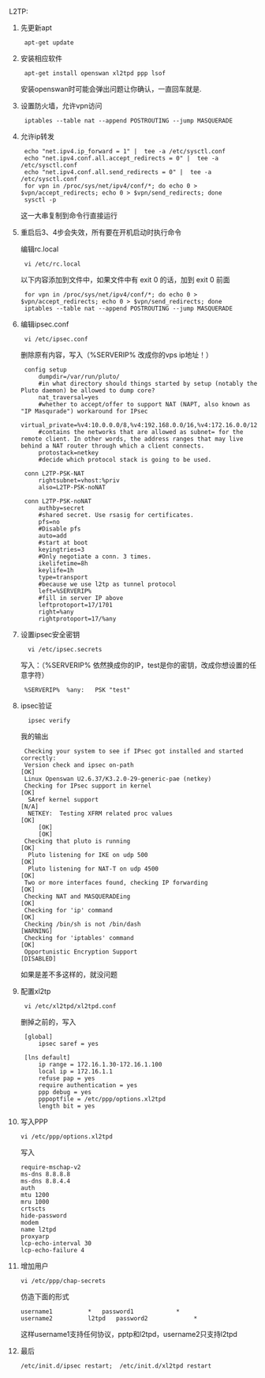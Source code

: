 L2TP:

	
1. 先更新apt
	
		apt-get update
	
2. 安装相应软件
	
		apt-get install openswan xl2tpd ppp lsof

	安装openswan时可能会弹出问题让你确认，一直回车就是.
	
3. 设置防火墙，允许vpn访问

		iptables --table nat --append POSTROUTING --jump MASQUERADE
	
4. 允许ip转发

		echo "net.ipv4.ip_forward = 1" |  tee -a /etc/sysctl.conf
		echo "net.ipv4.conf.all.accept_redirects = 0" |  tee -a /etc/sysctl.conf
		echo "net.ipv4.conf.all.send_redirects = 0" |  tee -a /etc/sysctl.conf
		for vpn in /proc/sys/net/ipv4/conf/*; do echo 0 > $vpn/accept_redirects; echo 0 > $vpn/send_redirects; done
		sysctl -p
		
	这一大串复制到命令行直接运行
	
	
5. 重启后3、4步会失效，所有要在开机启动时执行命令
	
	编辑rc.local
		
		vi /etc/rc.local
	以下内容添加到文件中，如果文件中有 exit 0 的话，加到 exit 0 前面
	
		for vpn in /proc/sys/net/ipv4/conf/*; do echo 0 > $vpn/accept_redirects; echo 0 > $vpn/send_redirects; done
		iptables --table nat --append POSTROUTING --jump MASQUERADE
		
6. 编辑ipsec.conf
	
		vi /etc/ipsec.conf

	删除原有内容，写入（%SERVERIP% 改成你的vps ip地址！）
		
		config setup
    		dumpdir=/var/run/pluto/
    		#in what directory should things started by setup (notably the Pluto daemon) be allowed to dump core?
    		nat_traversal=yes
    		#whether to accept/offer to support NAT (NAPT, also known as "IP Masqurade") workaround for IPsec
    		virtual_private=%v4:10.0.0.0/8,%v4:192.168.0.0/16,%v4:172.16.0.0/12,%v6:fd00::/8,%v6:fe80::/10
    		#contains the networks that are allowed as subnet= for the remote client. In other words, the address ranges that may live behind a NAT router through which a client connects.
		    protostack=netkey
		    #decide which protocol stack is going to be used.

		conn L2TP-PSK-NAT
		    rightsubnet=vhost:%priv
		    also=L2TP-PSK-noNAT

		conn L2TP-PSK-noNAT
		    authby=secret
		    #shared secret. Use rsasig for certificates.
		    pfs=no
		    #Disable pfs
		    auto=add
		    #start at boot
		    keyingtries=3
		    #Only negotiate a conn. 3 times.
		    ikelifetime=8h
		    keylife=1h
		    type=transport
		    #because we use l2tp as tunnel protocol
		    left=%SERVERIP%
		    #fill in server IP above
		    leftprotoport=17/1701
		    right=%any
		    rightprotoport=17/%any
		    
		    
7. 设置ipsec安全密钥
	
		 vi /etc/ipsec.secrets
		 
	写入：（%SERVERIP% 依然换成你的IP，test是你的密钥，改成你想设置的任意字符）
	 
		%SERVERIP%  %any:   PSK "test"

8. ipsec验证

		 ipsec verify
		
	我的输出
		
		Checking your system to see if IPsec got installed and started correctly:
		Version check and ipsec on-path                                 [OK]
		Linux Openswan U2.6.37/K3.2.0-29-generic-pae (netkey)
		Checking for IPsec support in kernel                            [OK]
		 SAref kernel support                                           [N/A]
		 NETKEY:  Testing XFRM related proc values                      [OK]
		    [OK]
		    [OK]
		Checking that pluto is running                                  [OK]
		 Pluto listening for IKE on udp 500                             [OK]
		 Pluto listening for NAT-T on udp 4500                          [OK]
		Two or more interfaces found, checking IP forwarding            [OK]
		Checking NAT and MASQUERADEing                                  [OK]
		Checking for 'ip' command                                       [OK]
		Checking /bin/sh is not /bin/dash                               [WARNING]
		Checking for 'iptables' command                                 [OK]
		Opportunistic Encryption Support                                [DISABLED]
				
	如果是差不多这样的，就没问题
	
9. 配置xl2tp


		vi /etc/xl2tpd/xl2tpd.conf
	
	删掉之前的，写入
	
		[global]
			ipsec saref = yes

		[lns default]
			ip range = 172.16.1.30-172.16.1.100
			local ip = 172.16.1.1
			refuse pap = yes
			require authentication = yes
			ppp debug = yes
			pppoptfile = /etc/ppp/options.xl2tpd
			length bit = yes
	
	
10. 写入PPP

		vi /etc/ppp/options.xl2tpd
		
	写入
		
		require-mschap-v2
		ms-dns 8.8.8.8
		ms-dns 8.8.4.4
		auth
		mtu 1200
		mru 1000
		crtscts
		hide-password
		modem
		name l2tpd
		proxyarp
		lcp-echo-interval 30
		lcp-echo-failure 4

11. 增加用户

		vi /etc/ppp/chap-secrets

	仿造下面的形式

		username1          *   password1            *
		username2          l2tpd   password2             *

	这样username1支持任何协议，pptp和l2tpd，username2只支持l2tpd

12. 最后
		
		/etc/init.d/ipsec restart;  /etc/init.d/xl2tpd restart

